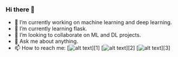 ### Hi there 👋

- 🔭 I’m currently working on machine learning and deep learning.
- 🌱 I’m currently learning flask.
- 👯 I’m looking to collaborate on ML and DL projects.
- 💬 Ask me about anything.
- 📫 How to reach me:
[![alt text][1.1]][1]
[![alt text][2.1]][2]
[![alt text][3.1]][3]

[1.1]: http://i.imgur.com/tXSoThF.png ()
[2.1]: http://i.imgur.com/P3YfQoD.png (https://www.facebook.com/reddy081/)
[3.1]: http://i.imgur.com/0o48UoR.png (github icon with padding)
